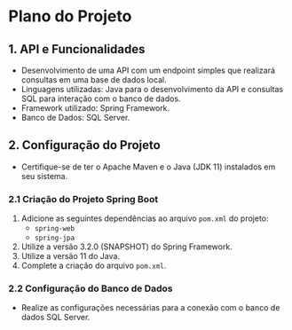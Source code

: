 # Plano do Projeto

## 1. API e Funcionalidades
- Desenvolvimento de uma API com um endpoint simples que realizará consultas em uma base de dados local.
- Linguagens utilizadas: Java para o desenvolvimento da API e consultas SQL para interação com o banco de dados.
- Framework utilizado: Spring Framework.
- Banco de Dados: SQL Server.

## 2. Configuração do Projeto
- Certifique-se de ter o Apache Maven e o Java (JDK 11) instalados em seu sistema.

### 2.1 Criação do Projeto Spring Boot
1. Adicione as seguintes dependências ao arquivo `pom.xml` do projeto:
   - `spring-web`
   - `spring-jpa`
2. Utilize a versão 3.2.0 (SNAPSHOT) do Spring Framework.
3. Utilize a versão 11 do Java.
4. Complete a criação do arquivo `pom.xml`.

### 2.2 Configuração do Banco de Dados
- Realize as configurações necessárias para a conexão com o banco de dados SQL Server.
